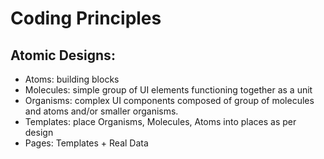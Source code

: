 # Coding Principles

## Atomic Designs:

- Atoms: building blocks
- Molecules: simple group of UI elements functioning together as a unit
- Organisms: complex UI components composed of group of molecules and atoms and/or smaller organisms.
- Templates: place Organisms, Molecules, Atoms into places as per design
- Pages: Templates + Real Data
